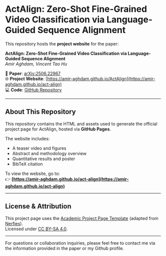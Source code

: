 # ActAlign: Zero-Shot Fine-Grained Video Classification via Language-Guided Sequence Alignment

This repository hosts the **project website** for the paper:

**ActAlign: Zero-Shot Fine-Grained Video Classification via Language-Guided Sequence Alignment**  
*Amir Aghdam, Vincent Tao Hu*  

📄 **Paper**: [arXiv:2506.22967](https://arxiv.org/abs/2506.22967)  
🌐 **Project Website**: [https://amir-aghdam.github.io/ActAlign](https://amir-aghdam.github.io/act-align)  
💻 **Code**: [GitHub Repository](https://github.com/amir-aghdam/ActAlign)

---

## About This Repository

This repository contains the HTML and assets used to generate the official project page for ActAlign, hosted via **GitHub Pages**.

The website includes:
- A teaser video and figures
- Abstract and methodology overview
- Quantitative results and poster
- BibTeX citation

To view the website, go to:  
👉 **[https://amir-aghdam.github.io/act-align](https://amir-aghdam.github.io/act-align)**

---

## License & Attribution

This project page uses the [Academic Project Page Template](https://github.com/eliahuhorwitz/Academic-project-page-template) (adapted from [Nerfies](https://nerfies.github.io)).  
Licensed under [CC BY-SA 4.0](http://creativecommons.org/licenses/by-sa/4.0/).

---

For questions or collaboration inquiries, please feel free to contact me via the information provided in the paper or my Github profile.
